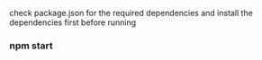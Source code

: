 check package.json for the required dependencies and install the dependencies first before running 
### npm start
